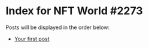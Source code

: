 # Index for NFT World #2273
Posts will be displayed in the order below:

- [Your first post](./001-first.md)

